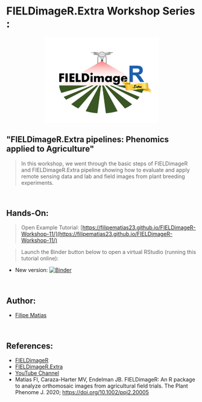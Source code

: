 # FIELDimageR.Extra Workshop Series : 

<p align="center">
<a href="https://github.com/OpenDroneMap/FIELDimageR"><img src="https://raw.githubusercontent.com/filipematias23/images/master/readme/FIELDimageR_Extra.jpg" width=60% height=60% title="Watch the video"></a>
</p>

## "FIELDimageR.Extra pipelines: Phenomics applied to Agriculture"

> In this workshop, we went through the basic steps of FIELDimageR and FIELDimageR.Extra pipeline showing how to evaluate and apply remote sensing data and lab and field images from plant breeding experiments. 

<br />

## Hands-On:

> Open Example Tutorial: [https://filipematias23.github.io/FIELDimageR-Workshop-11/](https://filipematias23.github.io/FIELDimageR-Workshop-11/)

> Launch the Binder button below to open a virtual RStudio (running this tutorial online):

* New version:
[![Binder](https://mybinder.org/badge_logo.svg)](https://mybinder.org/v2/gh/filipematias23/FIELDimageR-Workshop-11/master?urlpath=rstudio)

<br />

## Author: 
* [Filipe Matias](https://github.com/filipematias23)

<br />

## References:
* [FIELDimageR](https://github.com/OpenDroneMap/FIELDimageR)
* [FIELDimageR.Extra](https://github.com/filipematias23/FIELDimageR.Extra)
* [YouTube Channel](https://www.youtube.com/channel/UCeOLCtHrnh2tOosDdRobe8g?view_as=subscriber)
* Matias FI, Caraza-Harter MV, Endelman JB. FIELDimageR: An R package to analyze orthomosaic images from agricultural field trials. The Plant Phenome J. 2020; https://doi.org/10.1002/ppj2.20005


